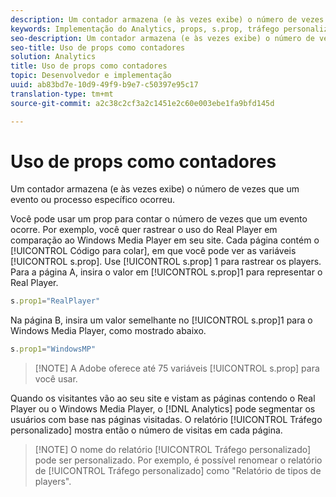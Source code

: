 ```yaml
---
description: Um contador armazena (e às vezes exibe) o número de vezes que um evento ou processo específico ocorreu.
keywords: Implementação do Analytics, props, s.prop, tráfego personalizado, contadores
seo-description: Um contador armazena (e às vezes exibe) o número de vezes que um evento ou processo específico ocorreu.
seo-title: Uso de props como contadores
solution: Analytics
title: Uso de props como contadores
topic: Desenvolvedor e implementação
uuid: ab83bd7e-10d9-49f9-b9e7-c50397e95c17
translation-type: tm+mt
source-git-commit: a2c38c2cf3a2c1451e2c60e003ebe1fa9bfd145d

---
```



# Uso de props como contadores

Um contador armazena (e às vezes exibe) o número de vezes que um evento ou processo específico ocorreu.

Você pode usar um prop para contar o número de vezes que um evento ocorre. Por exemplo, você quer rastrear o uso do Real Player em comparação ao Windows Media Player em seu site. Cada página contém o [!UICONTROL Código para colar], em que você pode ver as variáveis [!UICONTROL s.prop]. Use [!UICONTROL s.prop] 1 para rastrear os players. Para a página A, insira o valor em [!UICONTROL s.prop]1 para representar o Real Player.

```js
s.prop1="RealPlayer"
```

Na página B, insira um valor semelhante no [!UICONTROL s.prop]1 para o Windows Media Player, como mostrado abaixo.

```js
s.prop1="WindowsMP"
```

> [!NOTE] A Adobe oferece até 75 variáveis [!UICONTROL s.prop] para você usar.

Quando os visitantes vão ao seu site e vistam as páginas contendo o Real Player ou o Windows Media Player, o [!DNL Analytics] pode segmentar os usuários com base nas páginas visitadas. O relatório [!UICONTROL Tráfego personalizado] mostra então o número de visitas em cada página.

> [!NOTE] O nome do relatório [!UICONTROL Tráfego personalizado] pode ser personalizado. Por exemplo, é possível renomear o relatório de [!UICONTROL Tráfego personalizado] como "Relatório de tipos de players".

